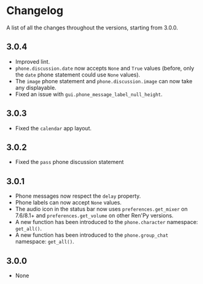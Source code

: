 # Changelog

A list of all the changes throughout the versions, starting from 3.0.0.

## 3.0.4
- Improved lint.
- `phone.discussion.date` now accepts `None` and `True` values (before, only the `date` phone statement could use `None` values).
- The `image` phone statement and `phone.discussion.image` can now take any displayable.
- Fixed an issue with `gui.phone_message_label_null_height`.

## 3.0.3
- Fixed the `calendar` app layout.

## 3.0.2
- Fixed the `pass` phone discussion statement

## 3.0.1
- Phone messages now respect the `delay` property.
- Phone labels can now accept `None` values.
- The audio icon in the status bar now uses `preferences.get_mixer` on 7.6/8.1+ and `preferences.get_volume` on other Ren'Py versions.
- A new function has been introduced to the `phone.character` namespace: `get_all()`.
- A new function has been introduced to the `phone.group_chat` namespace: `get_all()`.

## 3.0.0
- None